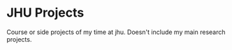 # JHU Projects
Course or side projects of my time at jhu. Doesn't include my main research projects. 
